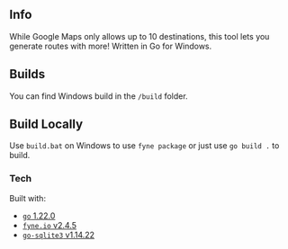 ## Info 
While Google Maps only allows up to 10 destinations, this tool lets you generate routes with more! Written in Go for Windows. 

## Builds
You can find Windows build in the `/build` folder. 

## Build Locally
Use `build.bat` on Windows to use `fyne package` or just use `go build .` to build. 

### Tech 
Built with:

- [`go` 1.22.0](https://go.dev/)
- [`fyne.io` v2.4.5](https://fyne.io/fyne/v2)
- [`go-sqlite3` v1.14.22](https://github.com/mattn/go-sqlite3)
